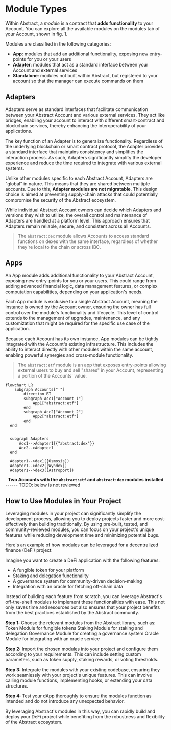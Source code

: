 # Module Types

Within Abstract, a _module_ is a contract that **adds functionality** to your Account. You can explore all the available modules on the modules tab of your Account, shown in fig. 1.

Modules are classified in the following categories:

- **App**: modules that add an additional functionality, exposing new entry-points for you or your users
- **Adapter**: modules that act as a standard interface between your Account and external services
- **Standalone**: modules not built within Abstract, but registered to your account so that the manager can execute commands on them

## Adapters

Adapters serve as standard interfaces that facilitate communication between your Abstract Account and various external services. They act like bridges, enabling your account to interact with different smart-contract and blockchain services, thereby enhancing the interoperability of your applications.

The key function of an Adapter is to generalize functionality. Regardless of the underlying blockchain or smart contract protocol, the Adapter provides a standard interface that maintains consistency and simplifies the interaction process. As such, Adapters significantly simplify the developer experience and reduce the time required to integrate with various external systems.

Unlike other modules specific to each Abstract Account, Adapters are "global" in nature. This means that they are shared between multiple accounts. Due to this, **Adapter modules are not migratable**. This design choice is aimed at preventing supply-chain attacks that could potentially compromise the security of the Abstract ecosystem.

While individual Abstract Account owners can decide which Adapters and versions they wish to utilize, the overall control and maintenance of Adapters are handled at a platform level. This approach ensures that Adapters remain reliable, secure, and consistent across all Accounts.

> The `abstract:dex` module allows Accounts to access standard functions on dexes with the same interface, regardless of whether they're local to the chain or across IBC.

## Apps

An App module adds additional functionality to your Abstract Account, exposing new entry-points for you or your users. This could range from adding advanced financial logic, data management features, or complex computation capabilities, depending on your application's needs.

Each App module is exclusive to a single Abstract Account, meaning the instance is owned by the Account owner, ensuring the owner has full control over the module's functionality and lifecycle. This level of control extends to the management of upgrades, maintenance, and any customization that might be required for the specific use case of the application.

Because each Account has its own instance, App modules can be tightly integrated with the Account's existing infrastructure. This includes the ability to interact directly with other modules within the same account, enabling powerful synergies and cross-module functionality.

> The `abstract:etf` module is an app that exposes entry-points allowing external users to buy and sell "shares" in your Account, representing a portion of the Accounts' value.

```mermaid
flowchart LR
	subgraph Accounts[" "]
		direction BT
		subgraph Acc1["Account 1"]
		    App1["abstract:etf"]
		end
		subgraph Acc2["Account 2"]
			App2["abstract:etf"]
		end
  end


  subgraph Adapters
	  Acc1-->Adapter1{{"abstract:dex"}}
	  Acc2-->Adapter1
  end
  
  Adapter1-->dex1([Osmosis])
  Adapter1-->dex2([Wyndex])
  Adapter1-->dex3([Astroport])

```
<figcaption align = "center"><b>Two Accounts with the <code>abstract:etf</code> and <code>abstract:dex</code> modules installed</b></figcaption>
------
TODO: below is not reviewed

## How to Use Modules in Your Project

Leveraging modules in your project can significantly simplify the development process, allowing you to deploy projects faster and more cost-effectively than building traditionally. By using pre-built, tested, and community-reviewed modules, you can focus on your project's unique features while reducing development time and minimizing potential bugs.

Here's an example of how modules can be leveraged for a decentralized finance (DeFi) project:

Imagine you want to create a DeFi application with the following features:

- A fungible token for your platform
- Staking and delegation functionality
- A governance system for community-driven decision-making
- Integration with an oracle for fetching off-chain data

Instead of building each feature from scratch, you can leverage Abstract's off-the-shelf modules to implement these functionalities with ease. This not only saves time and resources but also ensures that your project benefits from the best practices established by the Abstract community.

**Step 1:** Choose the relevant modules from the Abstract library, such as:
Token Module for fungible tokens
Staking Module for staking and delegation
Governance Module for creating a governance system
Oracle Module for integrating with an oracle service

**Step 2:** Import the chosen modules into your project and configure them according to your requirements. This can include setting custom parameters, such as token supply, staking rewards, or voting thresholds.

**Step 3:** Integrate the modules with your existing codebase, ensuring they work seamlessly with your project's unique features. This can involve calling module functions, implementing hooks, or extending your data structures.

**Step 4:** Test your dApp thoroughly to ensure the modules function as intended and do not introduce any unexpected behavior.

By leveraging Abstract's modules in this way, you can rapidly build and deploy your DeFi project while benefiting from the robustness and flexibility of the Abstract ecosystem.
